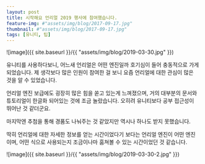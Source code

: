 ```yaml
---
layout: post
title: 시작해요 언리얼 2019 행사에 참여했습니다.
feature-img: #"assets/img/blog/2017-09-17.jpg"
thumbnail: #"assets/img/blog/2017-09-17.jpg"
tags: [유니티, 팁]
---
```


![image]({{ site.baseurl }}/{{ "assets/img/blog/2019-03-30.jpg" }}) 

유니티를 사용하다보니, 어느새 언리얼은 어떤 엔진일까 호기심이 들어 충동적으로 가게 되었습니다. 제 생각보다 많은 인원이 참여한 걸 보니 요즘 언리얼에 대한 관심이 많은 것을 알 수 있었습니다.

언리얼 엔진 보급에도 굉장히 많은 힘을 쏟고 있는게 느껴졌으며, 거의 대부분의 문서와 튜토리얼이 한글화 되어있는 것에 조금 놀랐습니다. 오히려 유니티보다 공부 접근성이 뛰어난 것 같더군요.

마지막엔 추첨을 통해 경품도 나눠주는 것 같았지만 역시나 하나도 받지 못했습니다.

딱히 언리얼에 대한 자세한 정보를 얻는 시간이었다기 보다는 언리얼 엔진이 어떤 엔진이며, 어떤 식으로 사용되는지 조금이나마 훔쳐볼 수 있는 시간이었던 것 같습니다.

![image]({{ site.baseurl }}/{{ "assets/img/blog/2019-03-30-2.jpg" }}) 